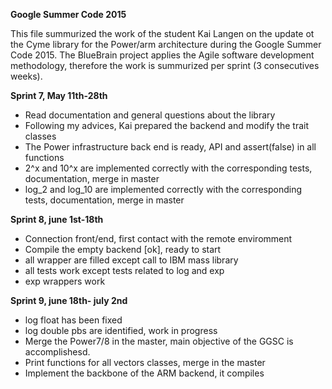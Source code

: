 **Google Summer Code 2015**

This file summurized the work of the student Kai Langen on the update ot the Cyme library for the Power/arm architecture 
during the Google Summer Code 2015. The BlueBrain project applies the Agile software development methodology, therefore
the work is summurized per sprint (3 consecutives weeks).

**Sprint 7, May 11th-28th**
  - Read documentation and general questions about the library
  - Following my advices, Kai prepared the backend and modify the trait classes
  - The Power infrastructure back end is ready, API and assert(false) in all functions
  - 2^x and 10^x are implemented correctly with the corresponding tests, documentation, merge in master
  - log_2 and log_10 are implemented correctly with the corresponding tests, documentation, merge in master

**Sprint 8, june 1st-18th**
  - Connection front/end, first contact with the remote enviromment 
  - Compile the empty backend [ok], ready to start
  - all wrapper are filled except call to IBM mass library
  - all tests work except tests related to log and exp
  - exp wrappers work

**Sprint 9, june 18th- july 2nd**
  - log float has been fixed
  - log double pbs are identified, work in progress
  - Merge the Power7/8 in the master, main objective of the GGSC is accomplishesd.
  - Print functions for all vectors classes, merge in the master
  - Implement the backbone of the ARM backend, it compiles
